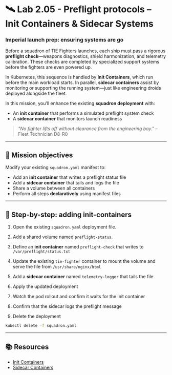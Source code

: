 # 🛰️ Lab 2.05 - Preflight protocols – Init Containers & Sidecar Systems

### **Imperial launch prep: ensuring systems are go**

Before a squadron of TIE Fighters launches, each ship must pass a rigorous **preflight check**—weapons diagnostics, shield harmonization, and telemetry calibration. These checks are completed by specialized support systems before the fighters are even powered up.

In Kubernetes, this sequence is handled by **Init Containers**, which run before the main workload starts. In parallel, **sidecar containers** assist by monitoring or supporting the running system—just like engineering droids deployed alongside the fleet.

In this mission, you’ll enhance the existing **squadron deployment** with:

- An **init container** that performs a simulated preflight system check
- A **sidecar container** that monitors launch readiness

> _"No fighter lifts off without clearance from the engineering bay."_ – Fleet Technician D8-R0

---

## 🎯 Mission objectives

Modify your existing `squadron.yaml` manifest to:

- Add an **init container** that writes a preflight status file
- Add a **sidecar container** that tails and logs the file
- Share a volume between all containers
- Perform all steps **declaratively** using manifest files

---

## 🧭 Step-by-step: adding init-containers

1. Open the existing `squadron.yaml` deployment file.

2. Add a shared volume named `preflight-status`.

3. Define an **init container** named `preflight-check` that writes to `/var/preflight/status.txt`

4. Update the existing `tie-fighter` container to mount the volume and serve the file from `/usr/share/nginx/html`

5. Add a **sidecar container** named `telemetry-logger` that tails the file

6. Apply the updated deployment

7. Watch the pod rollout and confirm it waits for the init container

8. Confirm that the sidecar logs the preflight message

9. Delete the deployment

```bash
kubectl delete -f squadron.yaml
```

---

## 📚 Resources

- [Init Containers](https://kubernetes.io/docs/concepts/workloads/pods/init-containers/)
- [Sidecar Containers](https://kubernetes.io/docs/concepts/workloads/pods/sidecar-containers/)

